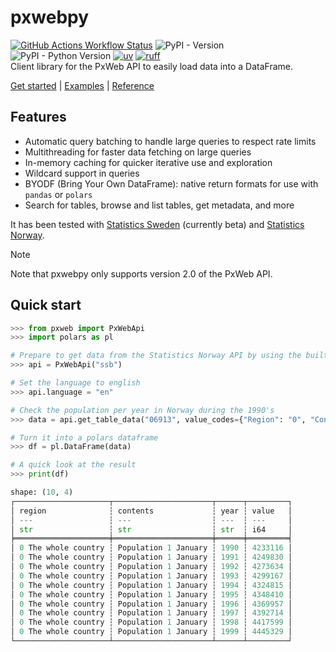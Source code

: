 # pxwebpy
[![GitHub Actions Workflow Status](https://img.shields.io/github/actions/workflow/status/stefur/pxwebpy/ci.yml?style=flat-square&label=ci)](https://github.com/stefur/pxwebpy/actions/workflows/ci.yml)
![PyPI - Version](https://img.shields.io/pypi/v/pxwebpy?style=flat-square)
![PyPI - Python Version](https://img.shields.io/pypi/pyversions/pxwebpy?style=flat-square)
[![uv](https://img.shields.io/endpoint?url=https://raw.githubusercontent.com/astral-sh/uv/main/assets/badge/v0.json&style=flat-square)](https://github.com/astral-sh/uv)
[![ruff](https://img.shields.io/endpoint?url=https://raw.githubusercontent.com/astral-sh/ruff/main/assets/badge/v2.json&style=flat-square)](https://github.com/astral-sh/ruff)   
Client library for the PxWeb API to easily load data into a DataFrame.

[Get started]() | [Examples]() | [Reference]()

## Features
- Automatic query batching to handle large queries to respect rate limits
- Multithreading for faster data fetching on large queries
- In-memory caching for quicker iterative use and exploration
- Wildcard support in queries
- BYODF (Bring Your Own DataFrame): native return formats for use with `pandas` or `polars`
- Search for tables, browse and list tables, get metadata, and more

It has been tested with [Statistics Sweden](https://scb.se) (currently beta) and [Statistics Norway](https://www.ssb.no).  

> [!NOTE] 
> Note that pxwebpy only supports version 2.0 of the PxWeb API.

## Quick start
```python
>>> from pxweb import PxWebApi
>>> import polars as pl

# Prepare to get data from the Statistics Norway API by using the builtin URL
>>> api = PxWebApi("ssb")

# Set the language to english
>>> api.language = "en"

# Check the population per year in Norway during the 1990's
>>> data = api.get_table_data("06913", value_codes={"Region": "0", "ContentsCode": "Folkemengde", "Tid": "199*"})

# Turn it into a polars dataframe
>>> df = pl.DataFrame(data)

# A quick look at the result
>>> print(df)

shape: (10, 4)
┌─────────────────────┬──────────────────────┬──────┬─────────┐
│ region              ┆ contents             ┆ year ┆ value   │
│ ---                 ┆ ---                  ┆ ---  ┆ ---     │
│ str                 ┆ str                  ┆ str  ┆ i64     │
╞═════════════════════╪══════════════════════╪══════╪═════════╡
│ 0 The whole country ┆ Population 1 January ┆ 1990 ┆ 4233116 │
│ 0 The whole country ┆ Population 1 January ┆ 1991 ┆ 4249830 │
│ 0 The whole country ┆ Population 1 January ┆ 1992 ┆ 4273634 │
│ 0 The whole country ┆ Population 1 January ┆ 1993 ┆ 4299167 │
│ 0 The whole country ┆ Population 1 January ┆ 1994 ┆ 4324815 │
│ 0 The whole country ┆ Population 1 January ┆ 1995 ┆ 4348410 │
│ 0 The whole country ┆ Population 1 January ┆ 1996 ┆ 4369957 │
│ 0 The whole country ┆ Population 1 January ┆ 1997 ┆ 4392714 │
│ 0 The whole country ┆ Population 1 January ┆ 1998 ┆ 4417599 │
│ 0 The whole country ┆ Population 1 January ┆ 1999 ┆ 4445329 │
└─────────────────────┴──────────────────────┴──────┴─────────┘
```
